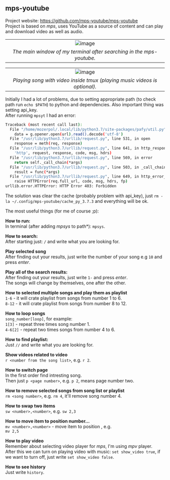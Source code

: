 ## mps-youtube
Project website: https://github.com/mps-youtube/mps-youtube <br/>
Project is based on *mps*, uses YouTube as a source of content and can play and download video as well as audio. <br/>

||
|:--:|
|![image](https://user-images.githubusercontent.com/43972902/124945862-d73a0580-e00e-11eb-8f69-e61ec36c574a.png)|
|*The main window of my terminal after searching in the mps-youtube.*|

||
|:--:|
|![image](https://user-images.githubusercontent.com/43972902/124946893-ad351300-e00f-11eb-87fb-893de5728068.png)|
|*Playing song with video inside tmux (playing music videos is optional).*|

Initially I had a lot of problems, due to setting appropriate path (to check path run `echo $PATH`) to python and dependencies. Also important thing
was setting api_key. <br/>
After running `mpsyt` I had an error:
```bash
Traceback (most recent call last):
  File "/home/mozerpol/.local/lib/python3.7/site-packages/pafy/util.py", line 34, in call_gdata
    data = g.opener.open(url).read().decode('utf-8')
  File "/usr/lib/python3.7/urllib/request.py", line 531, in open
    response = meth(req, response)
  File "/usr/lib/python3.7/urllib/request.py", line 641, in http_response
    'http', request, response, code, msg, hdrs)
  File "/usr/lib/python3.7/urllib/request.py", line 569, in error
    return self._call_chain(*args)
  File "/usr/lib/python3.7/urllib/request.py", line 503, in _call_chain
    result = func(*args)
  File "/usr/lib/python3.7/urllib/request.py", line 649, in http_error_default
    raise HTTPError(req.full_url, code, msg, hdrs, fp)
urllib.error.HTTPError: HTTP Error 403: Forbidden
```

The solution was clear the cache (probably problem with api_key), just `rm -la ~/.config/mps-youtube/cache_py_3.7.3` and everything will be ok.

The most useful things (for me of course ;p): <br/>

**How to run:** <br/>
In terminal (after adding *mpsys* to path*): `mpsys`.

**How to search:** <br/>
After starting just: `/` and write what you are looking for. <br/>

**Play selected song** <br/>
After finding out your results, just write the number of your song e.g `10` and press *enter*. <br/>

**Play all of the search results:** <br/>
After finding out your results, just write `1-` and press *enter*. <br/>
The songs will change by themselves, one after the other.

**How to selected multiple songs and play them as playlist** <br/>
`1-6` - it will crate playlist from songs from number 1 to 6. <br>
`8-12` - it will crate playlist from songs from number 8 to 12.

**How to loop songs** <br/>
`song_number[loop]`, for example: <br/>
`1[3]` - repeat three times song number 1. <br/>
`4-6[2]` - repeat two times songs from number 4 to 6.

**How to find playlist:** <br/>
Just `//` and write what you are looking for. <br/>

**Show videos related to video** <br/>
`r <number from the song list>`, e.g. `r 2`.

**How to switch page** <br/>
In the first order find intresting song. </br>
Then just `p <page number>`, e.g. `p 2`, means page number two.

**How to remove selected songs from song list or playlist** <br/>
`rm <song number>`, e.g. `rm 4`, it'll remove song number 4.

**How to swap two items** <br/>
`sw <number>,<number>`, e.g. `sw 2,3`

**How to move item to position number...** <br/>
`mv <number>,<number>` - move item <number> to position <number>, e.g. <br/>
`mv 2,5`

**How to play video** <br/>
Remember about selecting video player for *mps*, I'm using *mpv* player. <br/>
After this we can turn on playing video with music: `set show_video true`, if we want to turn off, just write `set show_video false`.

**How to see history** <br/>
Just write `history`.

